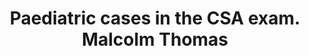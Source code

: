 ---
area: Communication Skills, calgary-cambridge-model
category: 30 - Calgary Cambridge Workshop
title: Paediatric cases in the CSA exam. Malcolm Thomas
description: Paediatric cases in the CSA exam. Malcolm Thomas
audio: /assets/audio/30- Calgary Cambridge Workshop - 30 Paediatric cases in the CSA exam. Malcolm Thomas - MQ.mp3
article: 
www: 
keywords: Calgary, Cambridge, Model
youtube: 
soundcloud: 
---